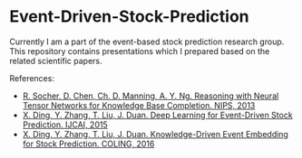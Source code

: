 # Event-Driven-Stock-Prediction

Currently I am a part of the event-based stock prediction research group. This repository contains presentations which I prepared based on the related scientific papers.

References:

- [R. Socher, D. Chen, Ch. D. Manning, A. Y. Ng. Reasoning with Neural Tensor Networks for Knowledge Base Completion. NIPS, 2013](https://cs.stanford.edu/~danqi/papers/nips2013.pdf)
- [X. Ding, Y. Zhang, T. Liu, J. Duan. Deep Learning for Event-Driven Stock Prediction. IJCAI, 2015](https://www.ijcai.org/Proceedings/15/Papers/329.pdf)
- [X. Ding, Y. Zhang, T. Liu, J. Duan. Knowledge-Driven Event Embedding for Stock Prediction. COLING, 2016](http://www.aclweb.org/anthology/C16-1201)

